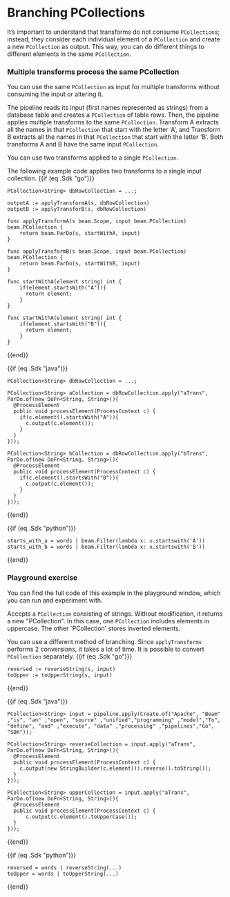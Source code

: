 <!--
Licensed under the Apache License, Version 2.0 (the "License");
you may not use this file except in compliance with the License.
You may obtain a copy of the License at
http://www.apache.org/licenses/LICENSE-2.0
Unless required by applicable law or agreed to in writing, software
distributed under the License is distributed on an "AS IS" BASIS,
WITHOUT WARRANTIES OR CONDITIONS OF ANY KIND, either express or implied.
See the License for the specific language governing permissions and
limitations under the License.
-->
# Branching PCollections

It’s important to understand that transforms do not consume `PCollection`s; instead, they consider each individual element of a `PCollection` and create a new `PCollection` as output. This way, you can do different things to different elements in the same `PCollection`.

### Multiple transforms process the same PCollection

You can use the same `PCollection` as input for multiple transforms without consuming the input or altering it.

The pipeline reads its input (first names represented as strings) from a database table and creates a `PCollection` of table rows. Then, the pipeline applies multiple transforms to the same `PCollection`. Transform A extracts all the names in that `PCollection` that start with the letter ‘A’, and Transform B extracts all the names in that `PCollection` that start with the letter ‘B’. Both transforms A and B have the same input `PCollection`.

You can use two transforms applied to a single `PCollection`.

The following example code applies two transforms to a single input collection.
{{if (eq .Sdk "go")}}
```
PCollection<String> dbRowCollection = ...;

outputA := applyTransformA(s, dbRowCollection)
outputB := applyTransforB(s, dbRowCollection)

func applyTransformA(s beam.Scope, input beam.PCollection) beam.PCollection {
	return beam.ParDo(s, startWithA, input)
}

func applyTransformB(s beam.Scope, input beam.PCollection) beam.PCollection {
	return beam.ParDo(s, startWithB, input)
}

func startWithA(element string) int {
	if(element.startsWith("A")){
      return element;
    }
}

func startWithA(element string) int {
	if(element.startsWith("B")){
      return element;
    }
}
```
{{end}}

{{if (eq .Sdk "java")}}
```
PCollection<String> dbRowCollection = ...;

PCollection<String> aCollection = dbRowCollection.apply("aTrans", ParDo.of(new DoFn<String, String>(){
  @ProcessElement
  public void processElement(ProcessContext c) {
    if(c.element().startsWith("A")){
      c.output(c.element());
    }
  }
}));

PCollection<String> bCollection = dbRowCollection.apply("bTrans", ParDo.of(new DoFn<String, String>(){
  @ProcessElement
  public void processElement(ProcessContext c) {
    if(c.element().startsWith("B")){
      c.output(c.element());
    }
  }
}));
```
{{end}}

{{if (eq .Sdk "python")}}
```
starts_with_a = words | beam.Filter(lambda x: x.startswith('A'))
starts_with_b = words | beam.Filter(lambda x: x.startswith('B'))
```
{{end}}

### Playground exercise

You can find the full code of this example in the playground window, which you can run and experiment with.

Accepts a `PCollection` consisting of strings. Without modification, it returns a new "PCollection". In this case, one `PCollection` includes elements in uppercase. The other `PCollection' stores inverted elements.

You can use a different method of branching. Since `applyTransforms` performs 2 conversions, it takes a lot of time. It is possible to convert `PCollection` separately.
{{if (eq .Sdk "go")}}
```
reversed := reverseString(s, input)
toUpper := toUpperString(s, input)
```
{{end}}

{{if (eq .Sdk "java")}}
```
PCollection<String> input = pipeline.apply(Create.of("Apache", "Beam" ,"is", "an" ,"open", "source" ,"unified","programming" ,"model","To", "define", "and" ,"execute", "data" ,"processing" ,"pipelines","Go", "SDK"));

PCollection<String> reverseCollection = input.apply("aTrans", ParDo.of(new DoFn<String, String>(){
  @ProcessElement
  public void processElement(ProcessContext c) {
    c.output(new StringBuilder(c.element()).reverse().toString());
  }
}));

PCollection<String> upperCollection = input.apply("aTrans", ParDo.of(new DoFn<String, String>(){
  @ProcessElement
  public void processElement(ProcessContext c) {
      c.output(c.element().toUpperCase());
  }
}));
```
{{end}}

{{if (eq .Sdk "python")}}
```
reversed = words | reverseString(...)
toUpper = words | toUpperString(...)
```
{{end}}